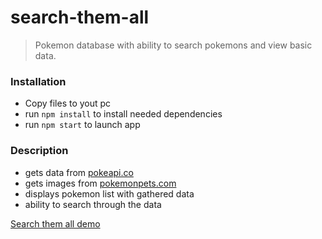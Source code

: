 # search-them-all
> Pokemon database with ability to search pokemons and view basic data.

### Installation

* Copy files to yout pc 
* run `npm install`  to install needed dependencies
* run `npm start` to launch app


### Description

* gets data from [pokeapi.co](https://pokeapi.co/) 
* gets images from [pokemonpets.com](https://www.pokemonpets.com/Pokemon-List) 
* displays pokemon list with gathered data
* ability to search through the data

[Search them all demo](demo/search-them-all.gif)


